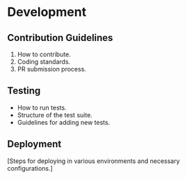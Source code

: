 # Development

## Contribution Guidelines

1. How to contribute.
2. Coding standards.
3. PR submission process.

## Testing

- How to run tests.
- Structure of the test suite.
- Guidelines for adding new tests.

## Deployment

[Steps for deploying in various environments and necessary configurations.]
